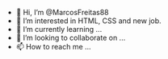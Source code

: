 - 👋 Hi, I’m @MarcosFreitas88
- 👀 I’m interested in HTML, CSS and new job.
- 🌱 I’m currently learning ...
- 💞️ I’m looking to collaborate on ...
- 📫 How to reach me ...

<!---
MarcosFreitas88/MarcosFreitas88 is a ✨ special ✨ repository because its `README.md` (this file) appears on your GitHub profile.
You can click the Preview link to take a look at your changes.
--->
